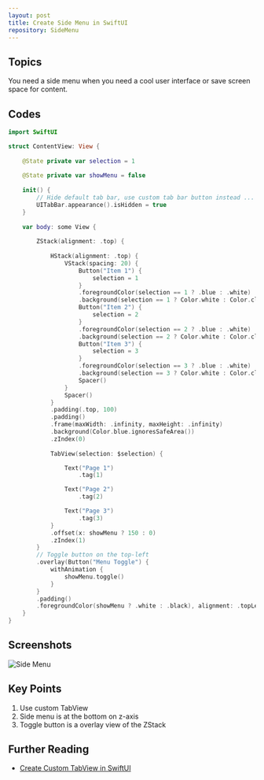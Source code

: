 ```yaml
---
layout: post
title: Create Side Menu in SwiftUI
repository: SideMenu
---
```


## Topics

You need a side menu when you need a cool user interface or save screen space for content.

## Codes

```swift
import SwiftUI

struct ContentView: View {
    
    @State private var selection = 1
    
    @State private var showMenu = false
    
    init() {
        // Hide default tab bar, use custom tab bar button instead ...
        UITabBar.appearance().isHidden = true
    }
    
    var body: some View {
        
        ZStack(alignment: .top) {
            
            HStack(alignment: .top) {
                VStack(spacing: 20) {
                    Button("Item 1") {
                        selection = 1
                    }
                    .foregroundColor(selection == 1 ? .blue : .white)
                    .background(selection == 1 ? Color.white : Color.clear)
                    Button("Item 2") {
                        selection = 2
                    }
                    .foregroundColor(selection == 2 ? .blue : .white)
                    .background(selection == 2 ? Color.white : Color.clear)
                    Button("Item 3") {
                        selection = 3
                    }
                    .foregroundColor(selection == 3 ? .blue : .white)
                    .background(selection == 3 ? Color.white : Color.clear)
                    Spacer()
                }
                Spacer()
            }
            .padding(.top, 100)
            .padding()
            .frame(maxWidth: .infinity, maxHeight: .infinity)
            .background(Color.blue.ignoresSafeArea())
            .zIndex(0)
            
            TabView(selection: $selection) {

                Text("Page 1")
                    .tag(1)

                Text("Page 2")
                    .tag(2)

                Text("Page 3")
                    .tag(3)
            }
            .offset(x: showMenu ? 150 : 0)
            .zIndex(1)
        }
        // Toggle button on the top-left
        .overlay(Button("Menu Toggle") {
            withAnimation {
                showMenu.toggle()
            }
        }
        .padding()
        .foregroundColor(showMenu ? .white : .black), alignment: .topLeading)
    }
}

```

## Screenshots

![Side Menu](/assets/2021-04-27-sideview.gif)

## Key Points

1. Use custom TabView
2. Side menu is at the bottom on z-axis
3. Toggle button is a overlay view of the ZStack

## Further Reading

* [Create Custom TabView in SwiftUI](https://swiftcodeshow.com/2021/04/27/custom-tabview.html)